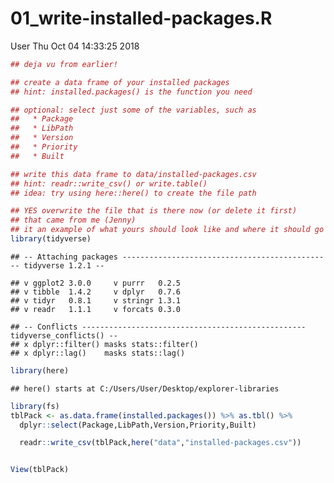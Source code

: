 01\_write-installed-packages.R
================
User
Thu Oct 04 14:33:25 2018

``` r
## deja vu from earlier!

## create a data frame of your installed packages
## hint: installed.packages() is the function you need

## optional: select just some of the variables, such as
##   * Package
##   * LibPath
##   * Version
##   * Priority
##   * Built

## write this data frame to data/installed-packages.csv
## hint: readr::write_csv() or write.table()
## idea: try using here::here() to create the file path

## YES overwrite the file that is there now (or delete it first)
## that came from me (Jenny)
## it an example of what yours should look like and where it should go
library(tidyverse)
```

    ## -- Attaching packages ----------------------------------------------- tidyverse 1.2.1 --

    ## v ggplot2 3.0.0     v purrr   0.2.5
    ## v tibble  1.4.2     v dplyr   0.7.6
    ## v tidyr   0.8.1     v stringr 1.3.1
    ## v readr   1.1.1     v forcats 0.3.0

    ## -- Conflicts -------------------------------------------------- tidyverse_conflicts() --
    ## x dplyr::filter() masks stats::filter()
    ## x dplyr::lag()    masks stats::lag()

``` r
library(here)
```

    ## here() starts at C:/Users/User/Desktop/explorer-libraries

``` r
library(fs)
tblPack <- as.data.frame(installed.packages()) %>% as.tbl() %>%
  dplyr::select(Package,LibPath,Version,Priority,Built)

  readr::write_csv(tblPack,here("data","installed-packages.csv"))


View(tblPack)
```
